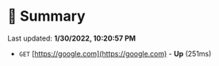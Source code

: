# 📖 Summary
Last updated: **1/30/2022, 10:20:57 PM**

- `GET` [https://google.com](https://google.com) - **Up** (251ms)

